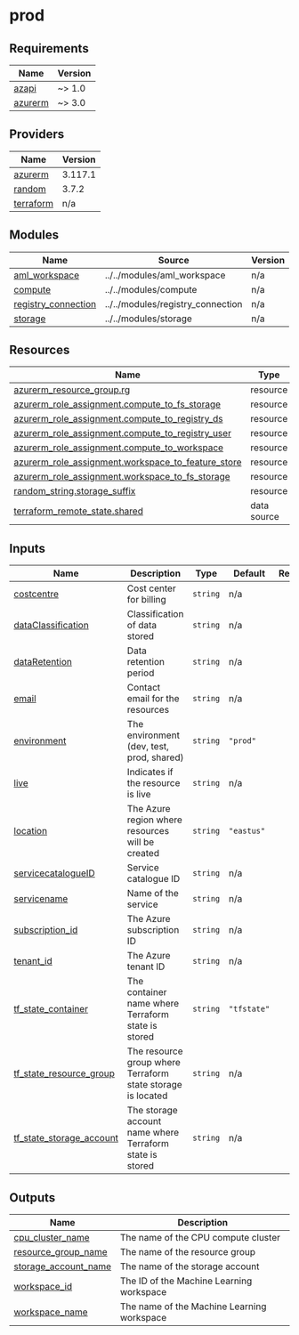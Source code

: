 # prod

<!-- BEGINNING OF PRE-COMMIT-TERRAFORM DOCS HOOK -->
## Requirements

| Name | Version |
|------|---------|
| <a name="requirement_azapi"></a> [azapi](#requirement\_azapi) | ~> 1.0 |
| <a name="requirement_azurerm"></a> [azurerm](#requirement\_azurerm) | ~> 3.0 |

## Providers

| Name | Version |
|------|---------|
| <a name="provider_azurerm"></a> [azurerm](#provider\_azurerm) | 3.117.1 |
| <a name="provider_random"></a> [random](#provider\_random) | 3.7.2 |
| <a name="provider_terraform"></a> [terraform](#provider\_terraform) | n/a |

## Modules

| Name | Source | Version |
|------|--------|---------|
| <a name="module_aml_workspace"></a> [aml\_workspace](#module\_aml\_workspace) | ../../modules/aml_workspace | n/a |
| <a name="module_compute"></a> [compute](#module\_compute) | ../../modules/compute | n/a |
| <a name="module_registry_connection"></a> [registry\_connection](#module\_registry\_connection) | ../../modules/registry_connection | n/a |
| <a name="module_storage"></a> [storage](#module\_storage) | ../../modules/storage | n/a |

## Resources

| Name | Type |
|------|------|
| [azurerm_resource_group.rg](https://registry.terraform.io/providers/hashicorp/azurerm/latest/docs/resources/resource_group) | resource |
| [azurerm_role_assignment.compute_to_fs_storage](https://registry.terraform.io/providers/hashicorp/azurerm/latest/docs/resources/role_assignment) | resource |
| [azurerm_role_assignment.compute_to_registry_ds](https://registry.terraform.io/providers/hashicorp/azurerm/latest/docs/resources/role_assignment) | resource |
| [azurerm_role_assignment.compute_to_registry_user](https://registry.terraform.io/providers/hashicorp/azurerm/latest/docs/resources/role_assignment) | resource |
| [azurerm_role_assignment.compute_to_workspace](https://registry.terraform.io/providers/hashicorp/azurerm/latest/docs/resources/role_assignment) | resource |
| [azurerm_role_assignment.workspace_to_feature_store](https://registry.terraform.io/providers/hashicorp/azurerm/latest/docs/resources/role_assignment) | resource |
| [azurerm_role_assignment.workspace_to_fs_storage](https://registry.terraform.io/providers/hashicorp/azurerm/latest/docs/resources/role_assignment) | resource |
| [random_string.storage_suffix](https://registry.terraform.io/providers/hashicorp/random/latest/docs/resources/string) | resource |
| [terraform_remote_state.shared](https://registry.terraform.io/providers/hashicorp/terraform/latest/docs/data-sources/remote_state) | data source |

## Inputs

| Name | Description | Type | Default | Required |
|------|-------------|------|---------|:--------:|
| <a name="input_costcentre"></a> [costcentre](#input\_costcentre) | Cost center for billing | `string` | n/a | yes |
| <a name="input_dataClassification"></a> [dataClassification](#input\_dataClassification) | Classification of data stored | `string` | n/a | yes |
| <a name="input_dataRetention"></a> [dataRetention](#input\_dataRetention) | Data retention period | `string` | n/a | yes |
| <a name="input_email"></a> [email](#input\_email) | Contact email for the resources | `string` | n/a | yes |
| <a name="input_environment"></a> [environment](#input\_environment) | The environment (dev, test, prod, shared) | `string` | `"prod"` | no |
| <a name="input_live"></a> [live](#input\_live) | Indicates if the resource is live | `string` | n/a | yes |
| <a name="input_location"></a> [location](#input\_location) | The Azure region where resources will be created | `string` | `"eastus"` | no |
| <a name="input_servicecatalogueID"></a> [servicecatalogueID](#input\_servicecatalogueID) | Service catalogue ID | `string` | n/a | yes |
| <a name="input_servicename"></a> [servicename](#input\_servicename) | Name of the service | `string` | n/a | yes |
| <a name="input_subscription_id"></a> [subscription\_id](#input\_subscription\_id) | The Azure subscription ID | `string` | n/a | yes |
| <a name="input_tenant_id"></a> [tenant\_id](#input\_tenant\_id) | The Azure tenant ID | `string` | n/a | yes |
| <a name="input_tf_state_container"></a> [tf\_state\_container](#input\_tf\_state\_container) | The container name where Terraform state is stored | `string` | `"tfstate"` | no |
| <a name="input_tf_state_resource_group"></a> [tf\_state\_resource\_group](#input\_tf\_state\_resource\_group) | The resource group where Terraform state storage is located | `string` | n/a | yes |
| <a name="input_tf_state_storage_account"></a> [tf\_state\_storage\_account](#input\_tf\_state\_storage\_account) | The storage account name where Terraform state is stored | `string` | n/a | yes |

## Outputs

| Name | Description |
|------|-------------|
| <a name="output_cpu_cluster_name"></a> [cpu\_cluster\_name](#output\_cpu\_cluster\_name) | The name of the CPU compute cluster |
| <a name="output_resource_group_name"></a> [resource\_group\_name](#output\_resource\_group\_name) | The name of the resource group |
| <a name="output_storage_account_name"></a> [storage\_account\_name](#output\_storage\_account\_name) | The name of the storage account |
| <a name="output_workspace_id"></a> [workspace\_id](#output\_workspace\_id) | The ID of the Machine Learning workspace |
| <a name="output_workspace_name"></a> [workspace\_name](#output\_workspace\_name) | The name of the Machine Learning workspace |
<!-- END OF PRE-COMMIT-TERRAFORM DOCS HOOK -->

